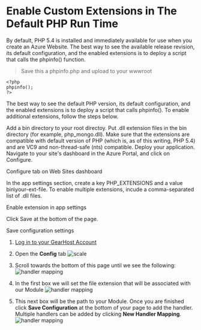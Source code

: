 # Enable Custom Extensions in The Default PHP Run Time
By default, PHP 5.4 is installed and immediately available for use when you create an Azure Website. The best way to see the available release revision, its default configuration, and the enabled extensions is to deploy a script that calls the phpinfo() function.

>Save this a phpinfo.php and upload to your wwwroot

```<?php
<?php
phpinfo();
?>
```

The best way to see the default PHP version, its default configuration, and the enabled extensions is to deploy a script that calls phpinfo(). To enable additional extensions, follow the steps below.

Add a bin directory to your root directoy.
Put .dll extension files in the bin directory (for example, php_mongo.dll). Make sure that the extensions are compatible with default version of PHP (which is, as of this writing, PHP 5.4) and are VC9 and non-thread-safe (nts) compatible.
Deploy your application.
Navigate to your site's dashboard in the Azure Portal, and click on Configure.

Configure tab on Web Sites dashboard

In the app settings section, create a key PHP_EXTENSIONS and a value bin\your-ext-file. To enable multiple extensions, incude a comma-separated list of .dll files.

Enable extension in app settings

Click Save at the bottom of the page.

Save configuration settings

1. [Log in to your GearHost Account](https://my.gearhost.com/account/login)

3. Open the **Config** tab
    ![scale][tab-config]

4. Scroll towards the bottom of this page until we see the following:
	![handler mapping][handler mapping]

5. In the first box we will set the file extension that will be associated with our Module
	![handler mapping][handler extension]

6. This next box will be the path to your Module. Once you are finished click **Save Configuration** at the bottom of your page to add the handler. Multiple handlers can be added by clicking **New Handler Mapping**.
	![handler mapping][handler path] 

[menu-cloudsites]: https://raw.githubusercontent.com/GearHost/docs/master/Images/menu-cloudsites.png
[login]: https://raw.githubusercontent.com/GearHost/docs/master/Images/login.png
[tab-config]: https://raw.githubusercontent.com/GearHost/docs/master/Images/tab-config.png
[handler mapping]: https://raw.githubusercontent.com/GearHost/docs/master/Images/handler-mapping.png
[handler extension]: https://raw.githubusercontent.com/GearHost/docs/master/Images/handler-mapping1.png
[handler path]: https://raw.githubusercontent.com/GearHost/docs/master/Images/handler-mapping2.png